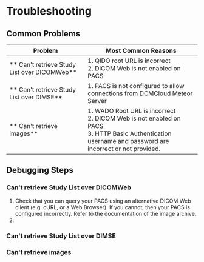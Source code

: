 # Troubleshooting

## Common Problems

| Problem                                      | Most Common Reasons                                                                                                                                         |
| -------------------------------------------- | ----------------------------------------------------------------------------------------------------------------------------------------------------------- |
| ** Can't retrieve Study List over DICOMWeb** | 1. QIDO root URL is incorrect<br> 2. DICOM Web is not enabled on PACS                                                                                       |
| ** Can't retrieve Study List over DIMSE**    | 1. PACS is not configured to allow connections from DCMCloud Meteor Server                                                                                  |
| ** Can't retrieve images**                   | 1. WADO Root URL is incorrect<br> 2. DICOM Web is not enabled on PACS<br> 3. HTTP Basic Authentication username and password are incorrect or not provided. |

## Debugging Steps

### Can't retrieve Study List over DICOMWeb

1. Check that you can query your PACS using an alternative DICOM Web client
   (e.g. cURL, or a Web Browser). If you cannot, then your PACS is configured
   incorrectly. Refer to the documentation of the image archive.
2.

### Can't retrieve Study List over DIMSE

### Can't retrieve images
